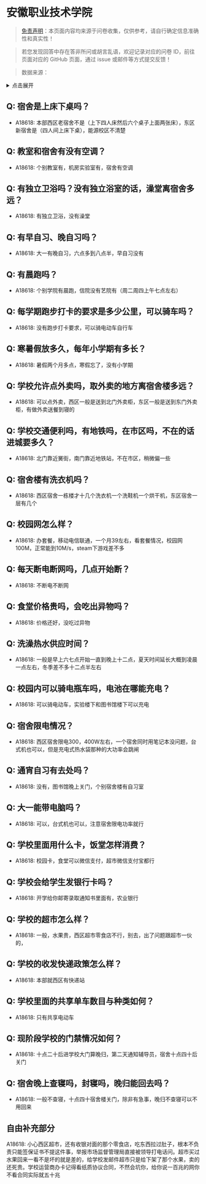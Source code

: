 # 安徽职业技术学院

> [免责声明](https://colleges.chat/#_3)：本页面内容均来源于问卷收集，仅供参考，请自行确定信息准确性和真实性！

> 若您发现回答中存在答非所问或胡言乱语，欢迎记录对应的问卷 ID，前往页面对应的 GitHub 页面，通过 issue 或邮件等方式提交反馈！

> 数据来源：

<details><summary>点击展开</summary>
<ul>
<li>A18618: 匿名 (2023 年 06 月)</li>
</ul>
</details>

## Q: 宿舍是上床下桌吗？

- A18618: 本部西区老宿舍不是（上下四人床然后六个桌子上面两张床），东区新宿舍是（四人间上床下桌），能源校区不清楚

## Q: 教室和宿舍有没有空调？

- A18618: 个别教室有，机房实验室有，宿舍有空调

## Q: 有独立卫浴吗？没有独立浴室的话，澡堂离宿舍多远？

- A18618: 有独立卫浴，没有澡堂

## Q: 有早自习、晚自习吗？

- A18618: 大一有晚自习，六点多到八点半，早自习没有

## Q: 有晨跑吗？

- A18618: 个别学院有晨跑，信院没有艺院有（周二周四上午七点左右）

## Q: 每学期跑步打卡的要求是多少公里，可以骑车吗？

- A18618: 没有跑步打卡要求，可以骑电动车自行车

## Q: 寒暑假放多久，每年小学期有多长？

- A18618: 暑假两个月多点，寒假忘了，没有小学期

## Q: 学校允许点外卖吗，取外卖的地方离宿舍楼多远？

- A18618: 可以点外卖，西区一般是送到北门外卖柜，东区一般是送到东门外卖柜，有做外卖送餐到寝的

## Q: 学校交通便利吗，有地铁吗，在市区吗，不在的话进城要多久？

- A18618: 北门靠近黉街，南门靠近地铁站，不在市区，稍微偏一些

## Q: 宿舍楼有洗衣机吗？

- A18618: 西区宿舍一栋楼才十几个洗衣机一个洗鞋机一个烘干机，东区宿舍一层有几个

## Q: 校园网怎么样？

- A18618: 办套餐，移动电信联通，一个月39左右，看套餐情况，校园网100M，正常能到10M/s，steam下游戏差不多

## Q: 每天断电断网吗，几点开始断？

- A18618: 不断电不断网

## Q: 食堂价格贵吗，会吃出异物吗？

- A18618: 价格还好，没吃过异物

## Q: 洗澡热水供应时间？

- A18618: 一般是早上六七点开始一直到晚上十二点，夏天时间延长大概到凌晨一点左右，冬季差不多十二点半左右

## Q: 校园内可以骑电瓶车吗，电池在哪能充电？

- A18618: 可以骑电动车，实验楼下和图书馆楼下可以充电

## Q: 宿舍限电情况？

- A18618: 西区宿舍限电300，400W左右，一个宿舍同时用笔记本没问题，台式机也可以，但是充电式热水袋那种的大功率会跳闸

## Q: 通宵自习有去处吗？

- A18618: 没有，图书馆晚上关门，个别宿舍楼有自习室

## Q: 大一能带电脑吗？

- A18618: 可以，台式机也可以，注意宿舍限电功率就行

## Q: 学校里面用什么卡，饭堂怎样消费？

- A18618: 校园卡，食堂可以微信支付，超市微信支付宝都行

## Q: 学校会给学生发银行卡吗？

- A18618: 开学给你邮寄录取通知书里面有，农业银行

## Q: 学校的超市怎么样？

- A18618: 一般，水果贵，西区超市零食店不行，别去，出了问题跟超市一伙的，

## Q: 学校的收发快递政策怎么样？

- A18618: 本部就西区有快递站

## Q: 学校里面的共享单车数目与种类如何？

- A18618: 只有共享电动车

## Q: 现阶段学校的门禁情况如何？

- A18618: 十点二十后进学校大门算晚归，第二天通知辅导员，宿舍十点四十后关门

## Q: 宿舍晚上查寝吗，封寝吗，晚归能回去吗？

- A18618: 一般不查寝，十点四十宿舍楼关门，除非有急事，晚归不查寝可以不用回来

## 自由补充部分

A18618: 小心西区超市，还有收银对面的那个零食店，吃东西拉过肚子，根本不负责只能签保证书不提这件事，举报市场监督管理局直接被领导打电话问。超市买过水果回来一看不是坏的就是差的，给学校发邮件超市只是给下架了那个水果，卖的还死贵。学校运营商办卡记得看纸质协议合同，不然会坑你，给你说一百兆的网你不看合同实际就五十兆